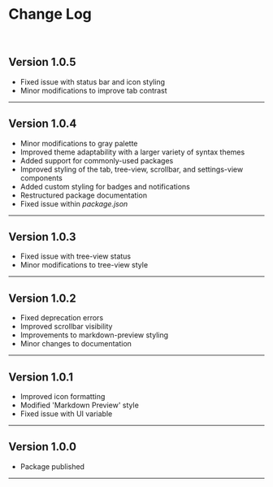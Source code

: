 # Change Log
<br>  

## Version 1.0.5

  * Fixed issue with status bar and icon styling
  * Minor modifications to improve tab contrast

------------------------------------------------------------------------------------------------------------------------

## Version 1.0.4

  * Minor modifications to gray palette  
  * Improved theme adaptability with a larger variety of syntax themes
  * Added support for commonly-used packages
  * Improved styling of the tab, tree-view, scrollbar, and settings-view components
  * Added custom styling for badges and notifications
  * Restructured package documentation
  * Fixed issue within *package.json*   

------------------------------------------------------------------------------------------------------------------------

## Version 1.0.3

  * Fixed issue with tree-view status
  * Minor modifications to tree-view style

------------------------------------------------------------------------------------------------------------------------

## Version 1.0.2

  * Fixed deprecation errors
  * Improved scrollbar visibility
  * Improvements to markdown-preview styling
  * Minor changes to documentation

------------------------------------------------------------------------------------------------------------------------


## Version 1.0.1

  * Improved icon formatting
  * Modified 'Markdown Preview' style
  * Fixed issue with UI variable

------------------------------------------------------------------------------------------------------------------------

## Version 1.0.0

  * Package published

------------------------------------------------------------------------------------------------------------------------
